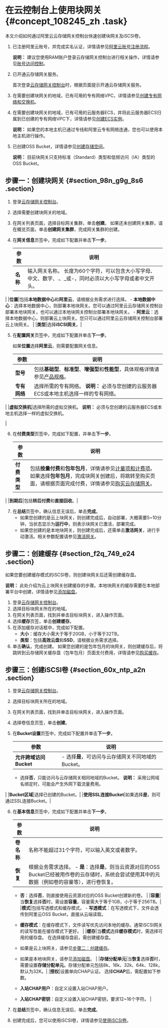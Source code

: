 # 在云控制台上使用块网关 {#concept_108245_zh .task}

本文介绍如何通过阿里云云存储网关控制台快速创建块网关及iSCSI卷。

1.  已注册阿里云账号，并完成实名认证，详情请参见[阿里云账号注册流程](../../../../cn.zh-CN/.md#)。

    **说明：** 建议您使用RAM账户登录云存储网关控制台进行相关操作，详情请参见[账号访问控制](../../../../cn.zh-CN/.md#)。

2.  已开通云存储网关服务。

    首次登录[云存储网关控制台](https://sgwnew.console.aliyun.com/)时，根据页面提示开通云存储网关服务。

3.  在需要创建块网关的地域，已有可用的专有网络VPC，详情请参见[创建专有网络和交换机](创建专有网络和交换机../../SP_22/DNVPC11885991/ZH-CN_TP_2434.dita#concept_isl_ghv_rdb/section_ufw_rhv_rdb)。
4.  在需要创建块网关的地域，已有可用的云服务器ECS，并将此云服务器ECS归属到已创建的专有网络VPC下，详情请参见[创建ECS实例](../../../../cn.zh-CN/个人版快速入门/创建ECS实例.md#)。

    **说明：** 如果您的本地主机已通过专线和阿里云专有网络连通，您也可以使用本地主机进行操作。

5.  已创建OSS Bucket，详情请参见[创建存储空间](../../../../cn.zh-CN/快速入门/创建存储空间.md#)。

    **说明：** 目前块网关只支持标准（Standard）类型和低频访问（IA）类型的OSS Bucket。


## 步骤一：创建块网关 {#section_98n_g9g_8s6 .section}

1.  登录[云存储网关控制台](https://sgwnew.console.aliyun.com/)。
2.  选择需要创建块网关的地域。
3.  在网关列表页面，选择目标网关集群，单击**创建**。 如果还未创建网关集群，请在概览页面，单击**创建网关集群**，完成网关集群的创建。
4.  在**网关信息**页签中，完成如下配置并单击**下一步**。 

    |参数|说明|
    |--|--|
    |**名称**|输入网关名称。 长度为60个字符，可以包含大小写字母、中文、数字、.、\_或-，同时必须以大小写字母或者中文开头。

 |
    |**位置**|包括**本地数据中心**和**阿里云**，请根据业务需求进行选择。     -   **本地数据中心**：选择本地数据中心，则部署本地块网关。您可以通过阿里云云存储网关控制台部署本地块网关，也可以通过本地块网关控制台部署本地块网关。
    -   **阿里云**：选择本地数据中心，则部署云上块网关。您只可以通过阿里云云存储网关控制台部署云上块网关。
 |
    |**类型**|选择**iSCSI网关**。|

5.  在**配置网关**页签中，完成如下配置并单击**下一步**。 

    如果**位置**选择**阿里云**，则需要配置网关信息。

    |参数|说明|
    |--|--|
    |**型号**|包括**基础型**、**标准型**、**增强型**和**性能型**，具体规格详情请参见[产品规格](cn.zh-CN/产品简介/产品规格.md#)。|
    |**专有网络**|选择所需的专有网络。 **说明：** 必须与您创建的云服务器ECS或本地主机选择一样的专有网络。

 |
    |**虚拟交换机**|选择所需的虚拟交换机。 **说明：** 必须与您创建的云服务器ECS或本地主机选择一样的虚拟交换机。

 |

6.  在**付费类型**页签中，完成如下配置，并单击**下一步**。 

    |参数|说明|
    |--|--|
    |**付费类型**|包括**按量付费**和**包年包月**，详情请参见[计量项和计费项](../../../../cn.zh-CN/计量计费/计量项和计费项.md#)。 如果选择**包年包月**，完成块网关创建后，将跳转至购买页面，请根据页面完成付费，详情请参见[购买云存储网关](../../../../cn.zh-CN/计量计费/包年包月/购买云存储网关.md#)。

 |
    |**到期后**|包括**转后付费**和**直接回收**。|

7.  在**总结**页签中，确认信息无误后，单击**完成**。 
    -   如果您创建的是云上块网关，则创建完成后，自动部署，大概需要5~10分钟，当状态显示为**运行中**，则表示块网关已激活，部署完成。
    -   如果您创建的是本地块网关，则创建完成后，还需单击**激活网关**，进行手动激活。相关参数配置请参见[激活网关](cn.zh-CN/本地控制台用户指南/块网关/部署本地块网关控制台.md#step_lup_tie_4h1)。

## 步骤二：创建缓存 {#section_f2q_749_e24 .section}

如果您要创建缓存模式的iSCSI卷，则创建块网关后还需创建缓存盘。

**说明：** 此处介绍为云上块网关创建缓存的步骤。本地块网关的缓存需要在本地部署平台中创建，详情请参见[添加磁盘](cn.zh-CN/本地控制台用户指南/块网关/添加磁盘.md#)。

1.  登录[云存储网关控制台](https://sgwnew.console.aliyun.com/)。
2.  选择目标块网关所在的地域。
3.  在网关列表页面，找到并单击目标块网关，进入操作页面。
4.  选择**缓存**页签，单击**创建缓存**。
5.  在添加缓存对话框中，完成如下配置。 
    -   **大小**：缓存大小需大于等于20GB，小于等于32TB。
    -   **类型**：包括**高效云盘**和**SSD**，请根据业务需求选择。
6.  单击**确认**，完成创建。 如果您创建的是包年包月的块网关，则创建缓存后，将跳转到云存储网关缓存盘（包年包月）页面支付费用，详情请参见[购买缓存](../../../../cn.zh-CN/计量计费/包年包月/购买缓存.md#)。

## 步骤三：创建iSCSI卷 {#section_60x_ntp_a2n .section}

1.  登录[云存储网关控制台](https://sgwnew.console.aliyun.com/)。
2.  选择目标块网关所在的地域。
3.  在网关列表页面，找到并单击目标块网关，进入操作页面。
4.  选择卷信息页签，单击**创建**。
5.  在**Bucket设置**页签中，完成如下配置并单击**下一步**。 

    |参数|说明|
    |--|--|
    |**允许跨域访问Bucket**|     -   选择**是**，可访问与云存储网关不同地域的Bucket。
    -   选择**否**，只能访问与云存储网关相同地域的Bucket。
 **说明：** 采用公网域名绑定时，可能会产生外网下载流量费用。

 |
    |**Bucket区域**|选择已创建的Bucket。|
    |**使用SSL连接Bucket**|如果选择**是**，则可通过SSL连接Bucket。|

6.  在**基本信息**页签中，完成如下配置并单击**下一步**。 

    |参数|说明|
    |--|--|
    |**卷名称**|名称不能超过31个字符，可以输入英文或者数字。|
    |**恢复**|根据业务需求选择。     -   **是**：选择**是**，则当云资源对应的OSS Bucket已经被用作卷的云存储时，系统会尝试使用其中的元数据（例如卷的容量等），进行卷恢复。
    -   **否**：选择**否**，则直接使用云资源对应的OSS Bucket创建新的卷。
 |
    |**容量**|当**恢复**选择**否**时，需设置**容量**。容量需大于等于1GB，小于等于256TB。|
    |**模式**|包括写透模式和缓存模式。     -   **写透模式**：在写透模式下，文件会透传到阿里云OSS Bucket，直接从云端读取。
    -   **缓存模式**：在缓存模式下，文件读写优先访问本地的缓存。通常iSCSI网关的读写性能在缓存模式下更好。
 |
    |**缓存**|当**模式**选择**缓存模式**时，需选择可用的缓存盘。 在选择缓存盘前，需创建缓存盘。

    -   如果是云上块网关，请参见[步骤二：创建缓存](#section_f2q_749_e24)。
    -   如果是本地块网关，请参见[添加磁盘](cn.zh-CN/本地控制台用户指南/块网关/添加磁盘.md#)。
 |
    |**存储分配单元**|当**恢复**选择**否**时，需要设置**存储分配单元**。存储分配单元包括8k、16k、32k、64k、128k，默认为32K。|
    |**授权**|设置单向CHAP认证。 选择**CHAP**后，需配置如下参数。

     -   **入站CHAP用户**：自定义设置入站CHAP用户。
    -   **入站CHAP密钥**：自定义设置入站CHAP密钥，要求12~16个字符。
 |

7.  在**总结**页签中，确认信息无误后，单击**完成**。
8.  创建完成后，您可以使用iSCSI卷，详情请参见[使用iSCSI卷](../../../../cn.zh-CN/云控制台用户指南/块网关/使用iSCSI卷/在Windows系统上使用卷.md#)。

